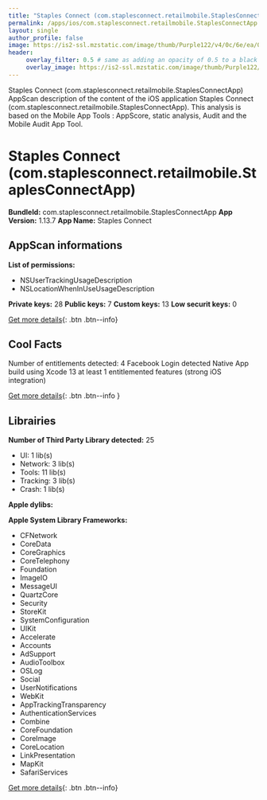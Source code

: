 ```yaml
---
title: "Staples Connect (com.staplesconnect.retailmobile.StaplesConnectApp)"
permalink: /apps/ios/com.staplesconnect.retailmobile.StaplesConnectApp.html
layout: single
author_profile: false
image: https://is2-ssl.mzstatic.com/image/thumb/Purple122/v4/0c/6e/ea/0c6eeacb-761b-7753-db48-745ec83fcf66/AppIcon-0-1x_U007emarketing-0-6-0-sRGB-85-220.png/512x512bb.jpg
header: 
     overlay_filter: 0.5 # same as adding an opacity of 0.5 to a black background
     overlay_image: https://is2-ssl.mzstatic.com/image/thumb/Purple122/v4/0c/6e/ea/0c6eeacb-761b-7753-db48-745ec83fcf66/AppIcon-0-1x_U007emarketing-0-6-0-sRGB-85-220.png/512x512bb.jpg
---
```

Staples Connect (com.staplesconnect.retailmobile.StaplesConnectApp) AppScan description of the content of the iOS application Staples Connect (com.staplesconnect.retailmobile.StaplesConnectApp). This analysis is based on the Mobile App Tools : AppScore, static analysis, Audit and the Mobile Audit App Tool.

# Staples Connect (com.staplesconnect.retailmobile.StaplesConnectApp)

**BundleId:** com.staplesconnect.retailmobile.StaplesConnectApp
**App Version:** 1.13.7
**App Name:** Staples Connect


## AppScan informations 

**List of permissions:** 
- NSUserTrackingUsageDescription
- NSLocationWhenInUseUsageDescription
  
  
**Private keys:** 28
**Public keys:** 7
**Custom keys:** 13
**Low securit keys:** 0
  
[Get more details](/pricing.html){: .btn .btn--info}

## Cool Facts

Number of entitlements detected: 4
Facebook Login detected
Native App
build using Xcode 13
at least 1 entitlemented features (strong iOS integration)
  
[Get more details](/pricing.html){: .btn .btn--info }

## Librairies 
**Number of Third Party Library detected:** 25
- UI: 1 lib(s)
- Network: 3 lib(s)
- Tools: 11 lib(s)
- Tracking: 3 lib(s)
- Crash: 1 lib(s)


**Apple dylibs:**


**Apple System Library Frameworks:**
- CFNetwork
- CoreData
- CoreGraphics
- CoreTelephony
- Foundation
- ImageIO
- MessageUI
- QuartzCore
- Security
- StoreKit
- SystemConfiguration
- UIKit
- Accelerate
- Accounts
- AdSupport
- AudioToolbox
- OSLog
- Social
- UserNotifications
- WebKit
- AppTrackingTransparency
- AuthenticationServices
- Combine
- CoreFoundation
- CoreImage
- CoreLocation
- LinkPresentation
- MapKit
- SafariServices


  
[Get more details](/pricing.html){: .btn .btn--info}


